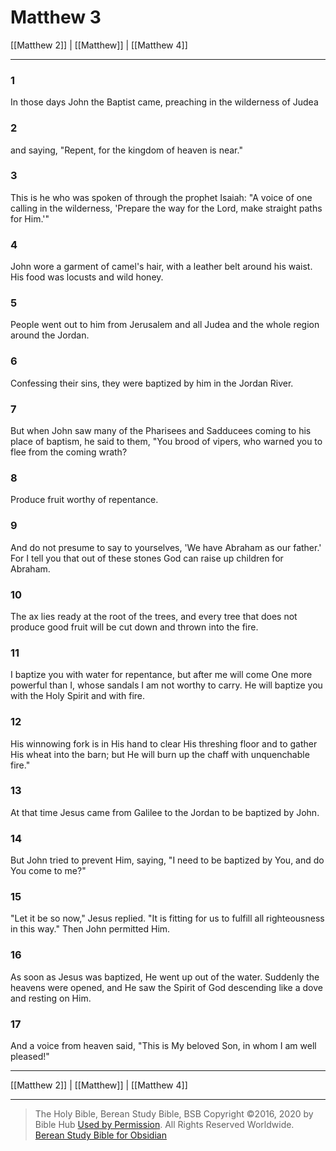 # Matthew 3

[[Matthew 2]] | [[Matthew]] | [[Matthew 4]]

---

### 1
In those days John the Baptist came, preaching in the wilderness of Judea

### 2
and saying, "Repent, for the kingdom of heaven is near."

### 3
This is he who was spoken of through the prophet Isaiah: "A voice of one calling in the wilderness, 'Prepare the way for the Lord, make straight paths for Him.'"

### 4
John wore a garment of camel's hair, with a leather belt around his waist. His food was locusts and wild honey.

### 5
People went out to him from Jerusalem and all Judea and the whole region around the Jordan.

### 6
Confessing their sins, they were baptized by him in the Jordan River.

### 7
But when John saw many of the Pharisees and Sadducees coming to his place of baptism, he said to them, "You brood of vipers, who warned you to flee from the coming wrath?

### 8
Produce fruit worthy of repentance.

### 9
And do not presume to say to yourselves, 'We have Abraham as our father.' For I tell you that out of these stones God can raise up children for Abraham.

### 10
The ax lies ready at the root of the trees, and every tree that does not produce good fruit will be cut down and thrown into the fire.

### 11
I baptize you with water for repentance, but after me will come One more powerful than I, whose sandals I am not worthy to carry. He will baptize you with the Holy Spirit and with fire.

### 12
His winnowing fork is in His hand to clear His threshing floor and to gather His wheat into the barn; but He will burn up the chaff with unquenchable fire."

### 13
At that time Jesus came from Galilee to the Jordan to be baptized by John.

### 14
But John tried to prevent Him, saying, "I need to be baptized by You, and do You come to me?"

### 15
"Let it be so now," Jesus replied. "It is fitting for us to fulfill all righteousness in this way." Then John permitted Him.

### 16
As soon as Jesus was baptized, He went up out of the water. Suddenly the heavens were opened, and He saw the Spirit of God descending like a dove and resting on Him.

### 17
And a voice from heaven said, "This is My beloved Son, in whom I am well pleased!"

---

[[Matthew 2]] | [[Matthew]] | [[Matthew 4]]

---

> The Holy Bible, Berean Study Bible, BSB
> Copyright &copy;2016, 2020 by Bible Hub
> [Used by Permission](https://berean.bible/terms.htm). All Rights Reserved Worldwide.
> [Berean Study Bible for Obsidian](https://github.com/gapmiss/berean-study-bible-for-obsidian)

